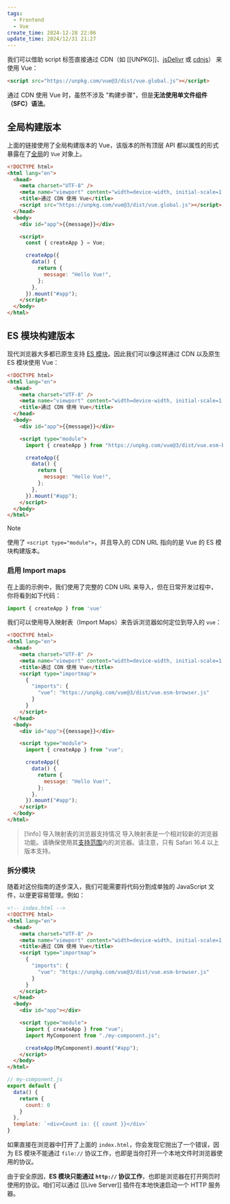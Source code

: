 ```yaml
---
tags:
  - Frontend
  - Vue
create_time: 2024-12-28 22:06
update_time: 2024/12/31 21:27
---
```


我们可以借助 script 标签直接通过 CDN（如 [[UNPKG]]、[jsDelivr](https://www.jsdelivr.com/package/npm/vue) 或 [cdnjs](https://cdnjs.com/libraries/vue)） 来使用 Vue：

```html
<script src="https://unpkg.com/vue@3/dist/vue.global.js"></script>
```

通过 CDN 使用 Vue 时，虽然不涉及 "构建步骤"，但是**无法使用单文件组件（SFC）语法**。

## 全局构建版本

上面的链接使用了全局构建版本的 Vue，该版本的所有顶层 API 都以属性的形式暴露在了<u>全局</u>的 `Vue` 对象上。

```html
<!DOCTYPE html>
<html lang="en">
  <head>
    <meta charset="UTF-8" />
    <meta name="viewport" content="width=device-width, initial-scale=1.0" />
    <title>通过 CDN 使用 Vue</title>
    <script src="https://unpkg.com/vue@3/dist/vue.global.js"></script>
  </head>
  <body>
    <div id="app">{{message}}</div>

    <script>
      const { createApp } = Vue;

      createApp({
        data() {
          return {
            message: "Hello Vue!",
          };
        },
      }).mount("#app");
    </script>
  </body>
</html>
```

## ES 模块构建版本

现代浏览器大多都已原生支持 [ES 模块](https://developer.mozilla.org/zh-CN/docs/Web/JavaScript/Guide/Modules)。因此我们可以像这样通过 CDN 以及原生 ES 模块使用 Vue：

```html hl:11,12
<!DOCTYPE html>
<html lang="en">
  <head>
    <meta charset="UTF-8" />
    <meta name="viewport" content="width=device-width, initial-scale=1.0" />
    <title>通过 CDN 使用 Vue</title>
  </head>
  <body>
    <div id="app">{{message}}</div>

    <script type="module">
      import { createApp } from "https://unpkg.com/vue@3/dist/vue.esm-browser.js";

      createApp({
        data() {
          return {
            message: "Hello Vue!",
          };
        },
      }).mount("#app");
    </script>
  </body>
</html>
```

> [!note]
> 使用了 `<script type="module">`，并且导入的 CDN URL 指向的是 Vue 的 ES 模块构建版本。

### 启用 Import maps

在上面的示例中，我们使用了完整的 CDN URL 来导入，但在日常开发过程中，你将看到如下代码：

```js
import { createApp } from 'vue'
```

我们可以使用导入映射表（Import Maps）来告诉浏览器如何定位到导入的 `vue`：

```html hl:7-12,19
<!DOCTYPE html>
<html lang="en">
  <head>
    <meta charset="UTF-8" />
    <meta name="viewport" content="width=device-width, initial-scale=1.0" />
    <title>通过 CDN 使用 Vue</title>
    <script type="importmap">
      {
        "imports": {
          "vue": "https://unpkg.com/vue@3/dist/vue.esm-browser.js"
        }
      }
    </script>
  </head>
  <body>
    <div id="app">{{message}}</div>

    <script type="module">
      import { createApp } from "vue";

      createApp({
        data() {
          return {
            message: "Hello Vue!",
          };
        },
      }).mount("#app");
    </script>
  </body>
</html>
```

> [!info] 导入映射表的浏览器支持情况
> 导入映射表是一个相对较新的浏览器功能。请确保使用其[支持范围](https://caniuse.com/import-maps)内的浏览器。请注意，只有 Safari 16.4 以上版本支持。

### 拆分模块

随着对这份指南的逐步深入，我们可能需要将代码分割成单独的 JavaScript 文件，以便更容易管理。例如：

```html hl:20,22
<!-- index.html -->
<!DOCTYPE html>
<html lang="en">
  <head>
    <meta charset="UTF-8" />
    <meta name="viewport" content="width=device-width, initial-scale=1.0" />
    <title>通过 CDN 使用 Vue</title>
    <script type="importmap">
      {
        "imports": {
          "vue": "https://unpkg.com/vue@3/dist/vue.esm-browser.js"
        }
      }
    </script>
  </head>
  <body>
    <div id="app"></div>

    <script type="module">
      import { createApp } from "vue";
      import MyComponent from "./my-component.js";

      createApp(MyComponent).mount("#app");
    </script>
  </body>
</html>
```

```js
// my-component.js
export default {
  data() {
    return {
      count: 0
    }
  },
  template: `<div>Count is: {{ count }}</div>`
}
```

如果直接在浏览器中打开了上面的 `index.html`，你会发现它抛出了一个错误，因为 ES 模块不能通过 `file://` 协议工作，也即是当你打开一个本地文件时浏览器使用的协议。

由于安全原因，**ES 模块只能通过 `http://` 协议工作**，也即是浏览器在打开网页时使用的协议。咱们可以通过 [[Live Server]] 插件在本地快速启动一个 HTTP 服务器。
